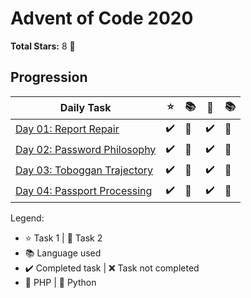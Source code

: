 # Advent of Code 2020

**Total Stars:** 8 :star2:

## Progression

|Daily Task| :star: | :books: | :star2: | :books: |
|-|-|-|-|-|
|[Day 01: Report Repair](day-01)|:heavy_check_mark:|:elephant:|:heavy_check_mark:|:elephant:|
|[Day 02: Password Philosophy](day-02)|:heavy_check_mark:|:snake:|:heavy_check_mark:|:snake:|
|[Day 03: Toboggan Trajectory](day-03)|:heavy_check_mark:|:elephant:|:heavy_check_mark:|:elephant:|
|[Day 04: Passport Processing](day-04)|:heavy_check_mark:|:elephant:|:heavy_check_mark:|:elephant:|

Legend:
- :star: Task 1 | :star2: Task 2
- :books: Language used
- :heavy_check_mark: Completed task | :x: Task not completed
- :elephant: PHP | :snake: Python

